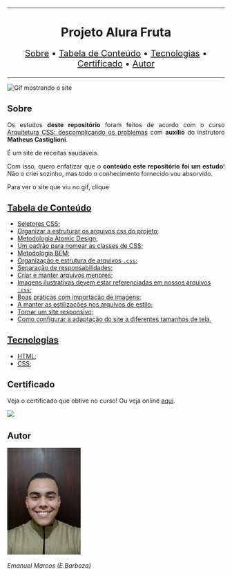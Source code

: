 <hr>

<main>
    <h1 align="center">Projeto Alura Fruta</h1>
    <p align="center" style="font-size: 1.25rem;">
        <a href="#sobre">Sobre</a> •
        <a href="#tabela-de-conteudo">Tabela de Conteúdo</a> •
        <a href="#tecnologias">Tecnologias</a> •
        <a href="#certificado">Certificado</a> •
        <a href="#autor">Autor</a>
    </p>
</main>

<hr>

<img src="Alura-Fruta.gif" title="Gif mostrando o site">

<section id="sobre">
    <h2 style="font-size: 1.25rem;">Sobre</h2>
    <p style="text-align: justify;">Os estudos <b>deste repositório</b> foram feitos de acordo com o curso <a href="https://cursos.alura.com.br/course/arquitetura-css">Arquitetura CSS: descomplicando os problemas</a> com <b>auxílio</b> do instrutoro <b>Matheus Castiglioni</b>.</p>
    <p style="text-align: justify;">É um site de receitas saudáveis.</p>
    <p style="text-align: justify;">Com isso, quero enfatizar que o <b>conteúdo este repositório foi um estudo</b>! Não o criei sozinho, mas todo o conhecimento fornecido vou absorvido.</p>
    <p style="text-align: justify;">Para ver o site que viu no gif, clique <a href="https://alurafruta.vercel.app/>aqui</a></p>
</section>

<section id="tabela-de-conteudo">
    <h2 style="font-size: 1.25rem;">Tabela de Conteúdo</h2>
    <ul>
        <li>Seletores CSS;</li>
        <li>Organizar a estruturar os arquivos css do projeto;</li>
        <li>Metodologia Atomic Design;</li>
        <li>Um padrão para nomear as classes de CSS;</li>
        <li>Metodologia BEM;</li>
        <li>Organização e estrutura de arquivos <code>.css</code>;</li>
        <li>Separação de responsabilidades;</li>
        <li>Criar e manter arquivos menores;</li>
        <li>Imagens ilustrativas devem estar referenciadas em nossos arquivos <code>.css</code>;</li>
        <li>Boas práticas com importação de imagens;</li>
        <li>A manter as estilizações nos arquivos de estilo;</li>
        <li>Tornar um site responsivo;</li>
        <li>Como configurar a adaptação do site a diferentes tamanhos de tela.</li>
    </ul>
</section>

<section id="tecnologias">
    <h2 style="font-size: 1.25rem;">Tecnologias</h2>
    <ul>
        <li><a href="https://developer.mozilla.org/pt-BR/docs/Web/HTML">HTML</a>;</li>
        <li><a href="https://developer.mozilla.org/pt-BR/docs/Web/CSS">CSS</a>;</li>
    </ul>
</section>

<section id="certificado">
    <h2 style="font-size: 1.25rem;">Certificado</h2>
    <p style="text-align: justify;">Veja o certificado que obtive no curso! Ou veja online <a href="https://cursos.alura.com.br/certificate/9c4285ed-9ea8-4c5f-a088-c524048be59d">aqui</a>.</p>
    <img src="Certificado de Conclusão Arquitetura CSS descomplicando os problemas">
</section>

<section id="autor">
    <h2 style="font-size: 1.25rem;">Autor</h2>
    <img src="foto.jpg" width="170">
    <p style="text-align: justify;"><i>Emanuel Marcos (E.Barboza)<i></p>
</section>
